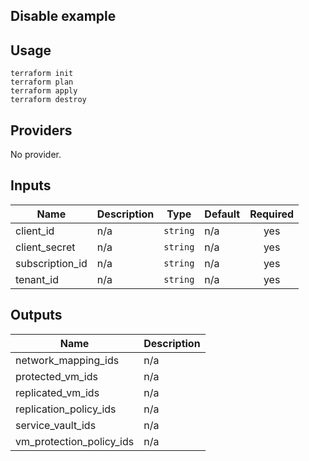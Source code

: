 ## Disable example

## Usage
```
terraform init
terraform plan
terraform apply
terraform destroy
```
<!-- BEGINNING OF PRE-COMMIT-TERRAFORM DOCS HOOK -->
## Providers

No provider.

## Inputs

| Name | Description | Type | Default | Required |
|------|-------------|------|---------|:-----:|
| client\_id | n/a | `string` | n/a | yes |
| client\_secret | n/a | `string` | n/a | yes |
| subscription\_id | n/a | `string` | n/a | yes |
| tenant\_id | n/a | `string` | n/a | yes |

## Outputs

| Name | Description |
|------|-------------|
| network\_mapping\_ids | n/a |
| protected\_vm\_ids | n/a |
| replicated\_vm\_ids | n/a |
| replication\_policy\_ids | n/a |
| service\_vault\_ids | n/a |
| vm\_protection\_policy\_ids | n/a |

<!-- END OF PRE-COMMIT-TERRAFORM DOCS HOOK -->
